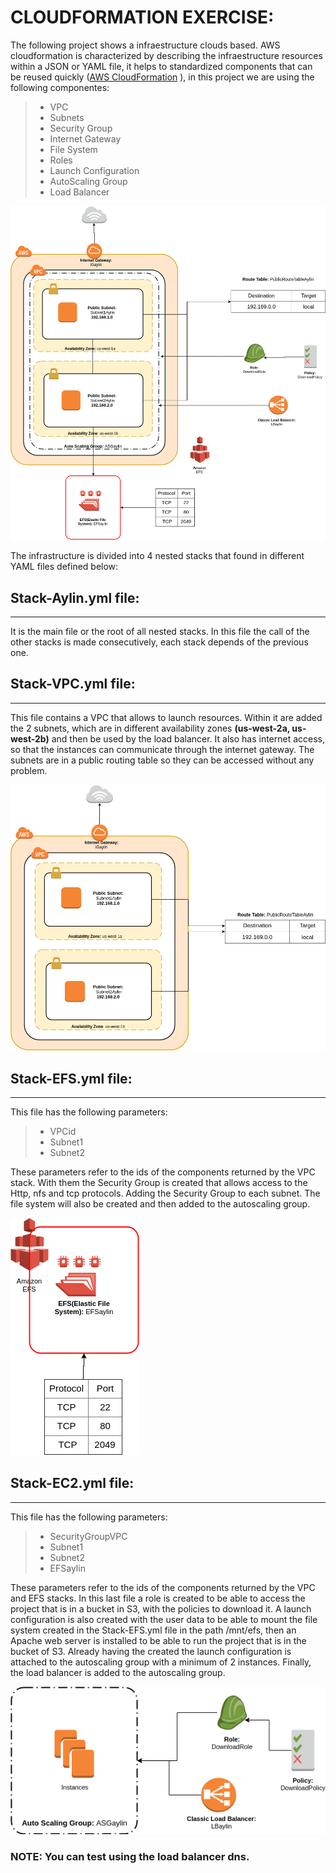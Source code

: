 # CLOUDFORMATION EXERCISE:

The following project shows a infraestructure clouds based. AWS cloudformation is characterized by describing the 
infraestructure resources within a JSON or YAML file, it helps to standardized components that can be reused
quickly ([AWS CloudFormation](https://aws.amazon.com/cloudformation/?nc1=h_ls) ), in this project we are using the following componentes:
> - VPC     
> - Subnets     
> - Security Group     
> - Internet Gateway     
> - File System  
> - Roles     
> - Launch Configuration     
> - AutoScaling Group     
> - Load Balancer

![](Images/CloudFormation.png)

The infrastructure is divided into 4 nested stacks that found in different YAML files defined below:

## Stack-Aylin.yml file:
___

It is the main file or the root of all nested stacks. In this file the call of the other stacks is made consecutively,
each stack depends of the previous one. 

## Stack-VPC.yml file:
___

This file contains a VPC that allows to launch resources. Within it are added the 2 subnets, which are in different availability zones **(us-west-2a, us-west-2b)** and then be used by the load balancer. It also has internet access, so that the instances can communicate through the internet gateway. The subnets are in a public routing table so they can be accessed without any problem.

![](Images/VPC.png)

## Stack-EFS.yml file:
___
This file has the following parameters:
> - VPCid
> - Subnet1
> - Subnet2
>
These parameters refer to the ids of the components returned by the VPC stack. With them the Security Group is created that allows access to the Http, nfs and tcp protocols. Adding the Security Group to each subnet. The file system will also be created and then added to the autoscaling group.

![](Images/EFS.png)

## Stack-EC2.yml file:
___
This file has the following parameters:
> - SecurityGroupVPC
> - Subnet1
> - Subnet2
> - EFSaylin

These parameters refer to the ids of the components returned by the VPC and EFS stacks. 
In this last file a role is created to be able to access the project that is in a bucket in S3, 
with the policies to download it. A launch configuration is also created with the user data to be able to mount the file system created in the Stack-EFS.yml file in the path /mnt/efs, then an Apache web server is installed to be able to run the project that is in the bucket of S3. Already having the created the launch configuration is attached to the autoscaling group with a minimum of 2 instances. Finally, the load balancer is added to the autoscaling group.

![](Images/EC2.png)

### **NOTE:** You can test using the load balancer dns.